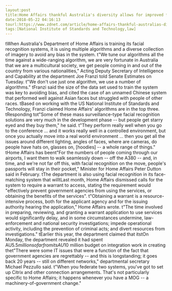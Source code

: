 ```yaml
---
layout:post
title:Home Affairs thankful Australia's diversity allows for improved facial recognition
date:2018-05-22 04:16:13
tourl:https://www.zdnet.com/article/home-affairs-thankful-australias-diversity-allows-for-improved-facial-recognition/
tags:[National Institute of Standards and Technology,law]
---
```

 tWhen Australia's Department of Home Affairs is training its facial recognition systems, it is using multiple algorithms and a diverse collection of imagery to avoid any bias in the system. t"We tune our algorithms all the time against a wide-ranging algorithm, we are very fortunate in Australia that we are a multicultural society, we get people coming in and out of the country from various nationalities," Acting Deputy Secretary of Intelligence and Capability at the department Joe Franzi told Senate Estimates on Tuesday. t"We don't use just one algorithm, we use a number of algorithms." tFranzi said the size of the data set used to train the system was key to avoiding bias, and cited the case of an unnamed Chinese system that performed well against Asian faces but struggled with people of other races. tBased on working with the US National Institute of Standards and Technology, Franzi claimed Home Affairs' algorithms are in the top three. tResponding tot"Some of these mass surveillance-type facial recognition solutions are very much in the development phase -- but people get starry eyed and they buy them," he said. t"They perform really well when you go to the conference ... and it works really well in a controlled environment, but once you actually move into a real world environment ... then you get all the issues around different lighting, angles of faces, where are cameras, do people have hats on, glasses on, [hoodies] -- a whole range of things." tHome Affairs has beent"For the numbers of people coming through our airports, I want them to walk seamlessly down -- off the A380 -- and, in time, and we're not far off this, with facial recognition on the move, people's passports will stay in their pocket," Minister for Home Affairs Peter Dutton said in February. tThe department is also using facial recognition in its face-matching system that willtLast month, Home Affairs dismissed calls for the system to require a warrant to access, stating the requirement would "effectively prevent government agencies from using the services, or obtaining the benefits of the services". t"Obtaining a warrant is a resource-intensive process, both for the applicant agency and for the issuing authority hearing the application," Home Affairs wrote. t"The time involved in preparing, reviewing, and granting a warrant application to use services would significantly delay, and in some circumstances undermine, law-enforcement and national security investigations; impede operational activity, including the prevention of criminal acts; and divert resources from investigations." tEarlier this year, the department claimed that itstOn Monday, the department revealed it had spent AU$5.5 million so far from its AU$10 million budget on integration work in creating thet"There were some IT issues that were a function of the fact that government agencies are regrettably -- and this is longstanding; it goes back 20 years -- still on different networks," departmental secretary Michael Pezzullo said. t"When you federate two systems, you've got to set up Citrix and other connection arrangements. That's not particularly specific to Home Affairs; it happens whenever you have a MOG -- a machinery-of-government change."